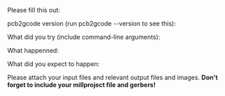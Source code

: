 Please fill this out:

pcb2gcode version (run pcb2gcode --version to see this):

What did you try (include command-line arguments):

What happenned:

What did you expect to happen:

Please attach your input files and relevant output files and images.  **Don't forget to include your millproject file and gerbers!**
